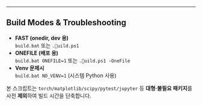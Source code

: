 
---
## Build Modes & Troubleshooting

- **FAST (onedir, dev 용)**  
  `build.bat`  또는  `.uild.ps1`
- **ONEFILE (배포 용)**  
  `build.bat ONEFILE=1`  또는  `.uild.ps1 -OneFile`
- **Venv 문제시**  
  `build.bat NO_VENV=1`  (시스템 Python 사용)

본 스크립트는 `torch/matplotlib/scipy/pytest/jupyter` 등 **대형·불필요 패키지**를
사전 **제외**하여 빌드 시간을 단축합니다.
